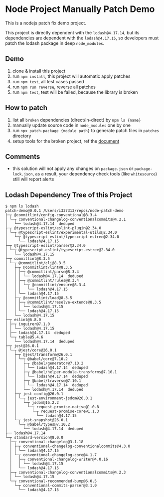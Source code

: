 # Node Project Manually Patch Demo

This is a nodejs patch fix demo project.

This project is directly dependent with the `lodash@4.17.14`, but its dependencies are dependent with the `lodash@4.17.15`, so developers must patch the lodash package in deep `node_modules`.

## Demo

1. clone & install this project
1. run `npm install`, this project will automatic apply patches
1. run `npm test`, all test cases passed
1. run `npm run reverse`, reverse all patches
1. run `npm test`, test will be failed, because the library is broken

## How to patch

1. list all `broken` dependencies (direct/in-direct) by `npm ls {name}`
1. manually update source code in `node_modules` one by one
1. run `npx patch-package {module path}` to generate patch files in `patches` directory
1. setup tools for the broken project, ref the [document](https://github.com/ds300/patch-package#set-up)

## Comments

* this solution will not apply any changes on `package.json` or `package-lock.json`, as a result, your dependency check tools (like `whitesource`) still will report alerts

## Lodash Dependency Tree of this Project

```
$ npm ls lodash
patch-demo@0.0.1 /Users/i337313/repos/node-patch-demo
├─┬ @commitlint/config-conventional@8.3.4
│ └─┬ conventional-changelog-conventionalcommits@4.2.1
│   └── lodash@4.17.14  deduped
├─┬ @typescript-eslint/eslint-plugin@2.34.0
│ └─┬ @typescript-eslint/experimental-utils@2.34.0
│   └─┬ @typescript-eslint/typescript-estree@2.34.0
│     └── lodash@4.17.15 
├─┬ @typescript-eslint/parser@2.34.0
│ └─┬ @typescript-eslint/typescript-estree@2.34.0
│   └── lodash@4.17.15 
├─┬ commitlint@8.3.5
│ └─┬ @commitlint/cli@8.3.5
│   ├─┬ @commitlint/lint@8.3.5
│   │ ├─┬ @commitlint/parse@8.3.4
│   │ │ └── lodash@4.17.14  deduped
│   │ ├─┬ @commitlint/rules@8.3.4
│   │ │ └─┬ @commitlint/ensure@8.3.4
│   │ │   └── lodash@4.17.15 
│   │ └── lodash@4.17.15 
│   ├─┬ @commitlint/load@8.3.5
│   │ ├─┬ @commitlint/resolve-extends@8.3.5
│   │ │ └── lodash@4.17.15 
│   │ └── lodash@4.17.15 
│   └── lodash@4.17.15 
├─┬ eslint@6.8.0
│ ├─┬ inquirer@7.1.0
│ │ └── lodash@4.17.15 
│ ├── lodash@4.17.14  deduped
│ └─┬ table@5.4.6
│   └── lodash@4.17.14  deduped
├─┬ jest@26.0.1
│ └─┬ @jest/core@26.0.1
│   ├─┬ @jest/transform@26.0.1
│   │ └─┬ @babel/core@7.10.2
│   │   ├─┬ @babel/generator@7.10.2
│   │   │ └── lodash@4.17.14  deduped
│   │   ├─┬ @babel/helper-module-transforms@7.10.1
│   │   │ └── lodash@4.17.14  deduped
│   │   ├─┬ @babel/traverse@7.10.1
│   │   │ └── lodash@4.17.14  deduped
│   │   └── lodash@4.17.14  deduped
│   ├─┬ jest-config@26.0.1
│   │ └─┬ jest-environment-jsdom@26.0.1
│   │   └─┬ jsdom@16.2.2
│   │     └─┬ request-promise-native@1.0.8
│   │       └─┬ request-promise-core@1.1.3
│   │         └── lodash@4.17.15 
│   └─┬ jest-snapshot@26.0.1
│     └─┬ @babel/types@7.10.2
│       └── lodash@4.17.14  deduped
├── lodash@4.17.14 
└─┬ standard-version@8.0.0
  ├─┬ conventional-changelog@3.1.18
  │ ├─┬ conventional-changelog-conventionalcommits@4.3.0
  │ │ └── lodash@4.17.15 
  │ └─┬ conventional-changelog-core@4.1.7
  │   ├─┬ conventional-changelog-writer@4.0.16
  │   │ └── lodash@4.17.15 
  │   └── lodash@4.17.15 
  ├─┬ conventional-changelog-conventionalcommits@4.2.3
  │ └── lodash@4.17.15 
  └─┬ conventional-recommended-bump@6.0.5
    └─┬ conventional-commits-parser@3.1.0
      └── lodash@4.17.15 
```
